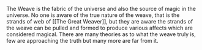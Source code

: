 The Weave is the fabric of the universe and also the source of magic in the universe. No one is aware of the true nature of the weave, that is the strands of web of [[The Great Weaver]], but they are aware the strands of the weave can be pulled and formed to produce various affects which are considered magical. There are many theories as to what the weave truly is, few are approaching the truth but many more are far from it.